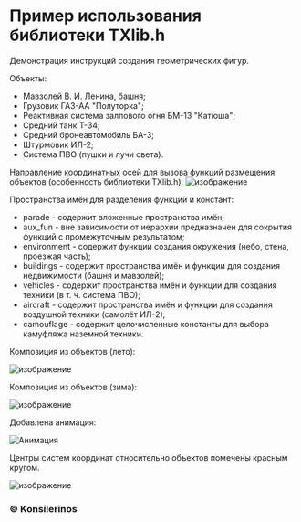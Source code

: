 # Пример использования библиотеки TXlib.h

Демонстрация инструкций создания геометрических фигур.

Объекты:
- Мавзолей В. И. Ленина, башня;
- Грузовик ГАЗ-АА "Полуторка";
- Реактивная система залпового огня БМ-13 "Катюша";
- Средний танк Т-34;
- Средний бронеавтомобиль БА-3;
- Штурмовик ИЛ-2;
- Система ПВО (пушки и лучи света).

Направление координатных осей для вызова функций размещения объектов (особенность библиотеки TXlib.h):
![изображение](https://user-images.githubusercontent.com/78896451/111069780-b2f66e00-84df-11eb-9644-d0cf9f3a64f5.png)

Пространства имён для разделения функций и констант:
- parade - содержит вложенные пространства имён;
- aux_fun - вне зависимости от иерархии предназначен для сокрытия функций с промежуточным результатом;
- environment - содержит функции создания окружения (небо, стена, проезжая часть);
- buildings - содержит пространства имён и функции для создания недвижимости (башня и мавзолей);
- vehicles - содержит пространства имён и функции для создания техники (в т. ч. система ПВО);
- aircraft - содержит пространства имён и функции для создания воздушной техники (самолёт ИЛ-2);
- camouflage - содержит целочисленные константы для выбора камуфляжа наземной техники.
 
Композиция из объектов (лето):

![изображение](https://user-images.githubusercontent.com/78896451/111760208-7fd12780-88af-11eb-8bb2-b6738bb3e229.png)

Композиция из объектов (зима):

![изображение](https://user-images.githubusercontent.com/78896451/111760149-6def8480-88af-11eb-95f0-12a7a9f2bd74.png)

Добавлена анимация:

![Анимация](https://user-images.githubusercontent.com/78896451/112984135-2dbdbb00-9167-11eb-9640-3e67ebb9720f.gif)

Центры систем координат относительно объектов помечены красным кругом.

![изображение](https://user-images.githubusercontent.com/78896451/111069307-7b86c200-84dd-11eb-9a53-0b74afebfd79.png)

### ©️ Konsilerinos
